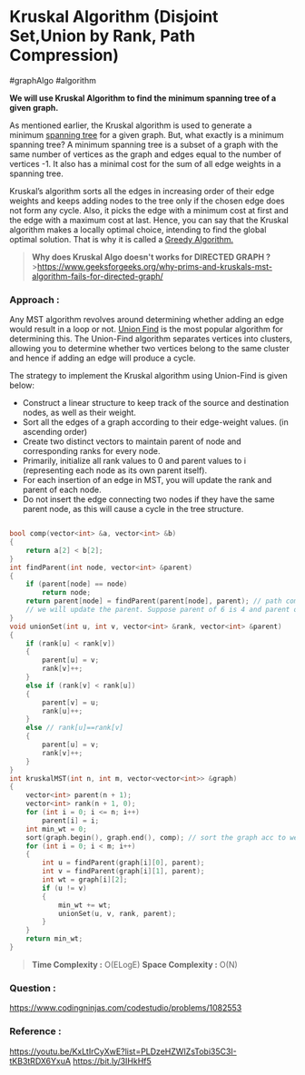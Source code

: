 # Kruskal Algorithm (Disjoint Set,Union by Rank, Path Compression)

#graphAlgo #algorithm

**We will use Kruskal Algorithm to find the minimum spanning tree of a given graph.**

As mentioned earlier, the Kruskal algorithm is used to generate a minimum [spanning tree](https://www.simplilearn.com/tutorials/data-structure-tutorial/spanning-tree-in-data-structure "spanning tree") for a given graph. But, what exactly is a minimum spanning tree? A minimum spanning tree is a subset of a graph with the same number of vertices as the graph and edges equal to the number of vertices -1. It also has a minimal cost for the sum of all edge weights in a spanning tree.

Kruskal’s algorithm sorts all the edges in increasing order of their edge weights and keeps adding nodes to the tree only if the chosen edge does not form any cycle. Also, it picks the edge with a minimum cost at first and the edge with a maximum cost at last. Hence, you can say that the Kruskal algorithm makes a locally optimal choice, intending to find the global optimal solution. That is why it is called a [Greedy Algorithm.](https://www.simplilearn.com/tutorials/data-structure-tutorial/greedy-algorithm "Greedy Algorithm.")

> **Why does Kruskal Algo doesn't works for DIRECTED GRAPH ?** >https://www.geeksforgeeks.org/why-prims-and-kruskals-mst-algorithm-fails-for-directed-graph/

### Approach :

Any MST algorithm revolves around determining whether adding an edge would result in a loop or not. [Union Find](https://www.geeksforgeeks.org/union-find/) is the most popular algorithm for determining this. The Union-Find algorithm separates vertices into clusters, allowing you to determine whether two vertices belong to the same cluster and hence if adding an edge will produce a cycle.

The strategy to implement the Kruskal algorithm using Union-Find is given below:

- Construct a linear structure to keep track of the source and destination nodes, as well as their weight.
- Sort all the edges of a graph according to their edge-weight values. (in ascending order)
- Create two distinct vectors to maintain parent of node and corresponding ranks for every node.
- Primarily, initialize all rank values to 0 and parent values to i (representing each node as its own parent itself).
- For each insertion of an edge in MST, you will update the rank and parent of each node.
- Do not insert the edge connecting two nodes if they have the same parent node, as this will cause a cycle in the tree structure.

```cpp

bool comp(vector<int> &a, vector<int> &b)
{
    return a[2] < b[2];
}
int findParent(int node, vector<int> &parent)
{
    if (parent[node] == node)
        return node;
    return parent[node] = findParent(parent[node], parent); // path compression
    // we will update the parent. Suppose parent of 6 is 4 and parent of 4 is 1. This will make parent[6]=1
}
void unionSet(int u, int v, vector<int> &rank, vector<int> &parent)
{
    if (rank[u] < rank[v])
    {
        parent[u] = v;
        rank[v]++;
    }
    else if (rank[v] < rank[u])
    {
        parent[v] = u;
        rank[u]++;
    }
    else // rank[u]==rank[v]
    {
        parent[u] = v;
        rank[v]++;
    }
}
int kruskalMST(int n, int m, vector<vector<int>> &graph)
{
    vector<int> parent(n + 1);
    vector<int> rank(n + 1, 0);
    for (int i = 0; i <= n; i++)
        parent[i] = i;
    int min_wt = 0;
    sort(graph.begin(), graph.end(), comp); // sort the graph acc to weight
    for (int i = 0; i < m; i++)
    {
        int u = findParent(graph[i][0], parent);
        int v = findParent(graph[i][1], parent);
        int wt = graph[i][2];
        if (u != v)
        {
            min_wt += wt;
            unionSet(u, v, rank, parent);
        }
    }
    return min_wt;
}
```

> **Time Complexity :** O(ELogE)
> **Space Complexity :** O(N)

### Question :

https://www.codingninjas.com/codestudio/problems/1082553

### Reference :

https://youtu.be/KxLtIrCyXwE?list=PLDzeHZWIZsTobi35C3I-tKB3tRDX6YxuA
https://bit.ly/3IHkHf5
